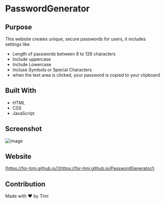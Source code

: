 # PasswordGenerator


## Purpose
This website creates unique, secure passwords for users, it includes settings like
* Length of passwords between 8 to 128 characters
* Include uppercase
* Include Lowercase
* Incluse Symbols or Special Characters
* when the text area is clicked, your password is copied to your clipboard

## Built With
* HTML
* CSS
* JavaScript

## Screenshot
![image](https://user-images.githubusercontent.com/104241247/179423521-32888e88-12cf-480e-962a-adc4ef68de02.png)



## Website
[https://for-timi.github.io/](https://for-timi.github.io/PasswordGenerator/)

## Contribution
Made with ❤️ by Timi
